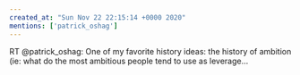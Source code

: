 ```yaml
---
created_at: "Sun Nov 22 22:15:14 +0000 2020"
mentions: ['patrick_oshag']
---
```


RT @patrick_oshag: One of my favorite history ideas: the history of ambition (ie: what do the most ambitious people tend to use as leverage…